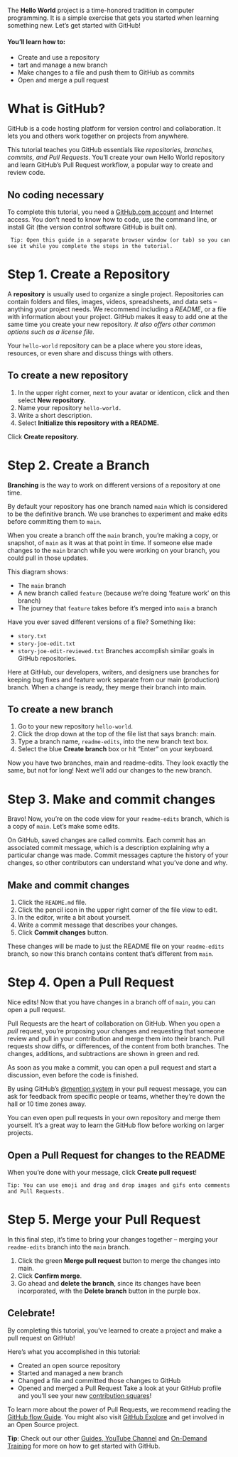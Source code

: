 The **Hello World** project is a time-honored tradition in computer programming. It is a simple exercise that gets you started when learning something new. Let’s get started with GitHub!

#### You’ll learn how to:

* Create and use a repository
* tart and manage a new branch
* Make changes to a file and push them to GitHub as commits
* Open and merge a pull request

# What is GitHub?
GitHub is a code hosting platform for version control and collaboration. It lets you and others work together on projects from anywhere.

This tutorial teaches you GitHub essentials like <i>repositories, branches, commits, and Pull Requests</i>. You’ll create your own Hello World repository and learn GitHub’s Pull Request workflow, a popular way to create and review code.

## No coding necessary
To complete this tutorial, you need a [GitHub.com account](https://github.com) and Internet access. You don’t need to know how to code, use the command line, or install Git (the version control software GitHub is built on).

     Tip: Open this guide in a separate browser window (or tab) so you can see it while you complete the steps in the tutorial.

# Step 1. Create a Repository
A **repository** is usually used to organize a single project. Repositories can contain folders and files, images, videos, spreadsheets, and data sets – anything your project needs. We recommend including a <i>README</i>, or a file with information about your project. GitHub makes it easy to add one at the same time you create your new repository. <i>It also offers other common options such as a license file.</i>

Your `hello-world` repository can be a place where you store ideas, resources, or even share and discuss things with others.

## To create a new repository
1. In the upper right corner, next to your avatar or identicon, click  and then select **New repository.**
2. Name your repository `hello-world.`
3. Write a short description.
4. Select **Initialize this repository with a README.**





Click **Create repository.**


# Step 2. Create a Branch
**Branching** is the way to work on different versions of a repository at one time.

By default your repository has one branch named `main` which is considered to be the definitive branch. We use branches to experiment and make edits before committing them to `main`.

When you create a branch off the `main` branch, you’re making a copy, or snapshot, of `main` as it was at that point in time. If someone else made changes to the `main` branch while you were working on your branch, you could pull in those updates.

This diagram shows:

* The `main` branch
* A new branch called `feature` (because we’re doing ‘feature work’ on this branch)
* The journey that `feature` takes before it’s merged into `main`
a branch



Have you ever saved different versions of a file? Something like:

* `story.txt`
* `story-joe-edit.txt`
* `story-joe-edit-reviewed.txt`
Branches accomplish similar goals in GitHub repositories.

Here at GitHub, our developers, writers, and designers use branches for keeping bug fixes and feature work separate from our main (production) branch. When a change is ready, they merge their branch into main.

## To create a new branch
1. Go to your new repository `hello-world`.
2. Click the drop down at the top of the file list that says branch: main.
3. Type a branch name, `readme-edits`, into the new branch text box.
4. Select the blue **Create branch** box or hit “Enter” on your keyboard.





Now you have two branches, main and readme-edits. They look exactly the same, but not for long! Next we’ll add our changes to the new branch.


# Step 3. Make and commit changes
Bravo! Now, you’re on the code view for your `readme-edits` branch, which is a copy of `main`. Let’s make some edits.

On GitHub, saved changes are called commits. Each commit has an associated commit message, which is a description explaining why a particular change was made. Commit messages capture the history of your changes, so other contributors can understand what you’ve done and why.

## Make and commit changes
1. Click the `README.md` file.
2. Click the  pencil icon in the upper right corner of the file view to edit.
3. In the editor, write a bit about yourself.
4. Write a commit message that describes your changes.
5. Click **Commit changes** button.




These changes will be made to just the README file on your `readme-edits` branch, so now this branch contains content that’s different from `main`.


# Step 4. Open a Pull Request
Nice edits! Now that you have changes in a branch off of `main`, you can open a pull request.

Pull Requests are the heart of collaboration on GitHub. When you open a <i>pull</i> request, you’re proposing your changes and requesting that someone review and pull in your contribution and merge them into their branch. Pull requests show diffs, or differences, of the content from both branches. The changes, additions, and subtractions are shown in green and red.

As soon as you make a commit, you can open a pull request and start a discussion, even before the code is finished.

By using GitHub’s [@mention system](https://docs.github.com/en/free-pro-team@latest/github/writing-on-github/about-writing-and-formatting-on-github#text-formatting-toolbar) in your pull request message, you can ask for feedback from specific people or teams, whether they’re down the hall or 10 time zones away.

You can even open pull requests in your own repository and merge them yourself. It’s a great way to learn the GitHub flow before working on larger projects.

## Open a Pull Request for changes to the README




When you’re done with your message, click **Create pull request**!

    Tip: You can use emoji and drag and drop images and gifs onto comments and Pull Requests.


# Step 5. Merge your Pull Request
In this final step, it’s time to bring your changes together – merging your `readme-edits` branch into the `main` branch.

1. Click the green **Merge pull request** button to merge the changes into main.
2. Click **Confirm merge**.
3. Go ahead and **delete the branch**, since its changes have been incorporated, with the **Delete branch** button in the purple box.




## Celebrate!
By completing this tutorial, you’ve learned to create a project and make a pull request on GitHub!

Here’s what you accomplished in this tutorial:

* Created an open source repository
* Started and managed a new branch
* Changed a file and committed those changes to GitHub
* Opened and merged a Pull Request
Take a look at your GitHub profile and you’ll see your new [contribution squares](https://docs.github.com/en/free-pro-team@latest/github/setting-up-and-managing-your-github-profile/viewing-contributions-on-your-profile)!

To learn more about the power of Pull Requests, we recommend reading the [GitHub flow Guide](https://guides.github.com/introduction/flow/). You might also visit [GitHub Explore](https://github.com/explore) and get involved in an Open Source project.

   **Tip**: Check out our other [Guides, YouTube Channel](https://www.youtube.com/githubguides) and [On-Demand Training](https://lab.github.com/) for more on how to get started with GitHub.
    
    
    


